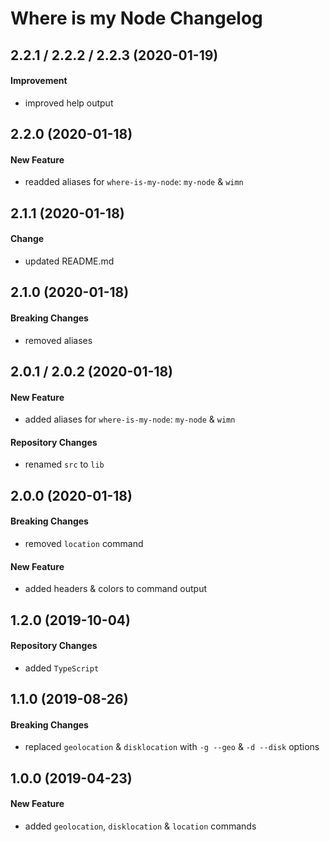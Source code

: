 # Where is my Node Changelog

## 2.2.1 / 2.2.2 / 2.2.3 (2020-01-19)
#### Improvement
- improved help output

## 2.2.0 (2020-01-18)
#### New Feature
- readded aliases for `where-is-my-node`: `my-node` & `wimn`

## 2.1.1 (2020-01-18)
#### Change
- updated README.md

## 2.1.0 (2020-01-18)
#### Breaking Changes
- removed aliases

## 2.0.1 / 2.0.2 (2020-01-18)
#### New Feature
- added aliases for `where-is-my-node`: `my-node` & `wimn`

#### Repository Changes
- renamed `src` to `lib`

## 2.0.0 (2020-01-18)
#### Breaking Changes
- removed `location` command

#### New Feature
- added headers & colors to command output

## 1.2.0 (2019-10-04)
#### Repository Changes
- added `TypeScript`

## 1.1.0 (2019-08-26)
#### Breaking Changes
- replaced `geolocation` & `disklocation` with `-g --geo` & `-d --disk` options

## 1.0.0 (2019-04-23)
#### New Feature
- added `geolocation`, `disklocation` & `location` commands
